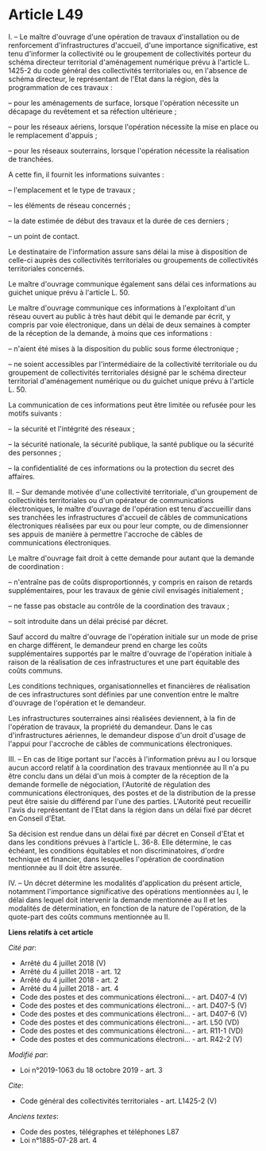 # Article L49

I. – Le maître d'ouvrage d'une opération de travaux d'installation ou de renforcement d'infrastructures d'accueil, d'une
importance significative, est tenu d'informer la collectivité ou le groupement de collectivités porteur du schéma directeur
territorial d'aménagement numérique prévu à l'article L. 1425-2 du code général des collectivités territoriales ou, en
l'absence de schéma directeur, le représentant de l'Etat dans la région, dès la programmation de ces travaux :

– pour les aménagements de surface, lorsque l'opération nécessite un décapage du revêtement et sa réfection ultérieure ;

– pour les réseaux aériens, lorsque l'opération nécessite la mise en place ou le remplacement d'appuis ;

– pour les réseaux souterrains, lorsque l'opération nécessite la réalisation de tranchées.

A cette fin, il fournit les informations suivantes :

– l'emplacement et le type de travaux ;

– les éléments de réseau concernés ;

– la date estimée de début des travaux et la durée de ces derniers ;

– un point de contact.

Le destinataire de l'information assure sans délai la mise à disposition de celle-ci auprès des collectivités territoriales
ou groupements de collectivités territoriales concernés.

Le maître d'ouvrage communique également sans délai ces informations au guichet unique prévu à l'article L. 50.

Le maître d'ouvrage communique ces informations à l'exploitant d'un réseau ouvert au public à très haut débit qui le demande
par écrit, y compris par voie électronique, dans un délai de deux semaines à compter de la réception de la demande, à moins
que ces informations :

– n'aient été mises à la disposition du public sous forme électronique ;

– ne soient accessibles par l'intermédiaire de la collectivité territoriale ou du groupement de collectivités territoriales
désigné par le schéma directeur territorial d'aménagement numérique ou du guichet unique prévu à l'article L. 50.

La communication de ces informations peut être limitée ou refusée pour les motifs suivants :

– la sécurité et l'intégrité des réseaux ;

– la sécurité nationale, la sécurité publique, la santé publique ou la sécurité des personnes ;

– la confidentialité de ces informations ou la protection du secret des affaires.

II. – Sur demande motivée d'une collectivité territoriale, d'un groupement de collectivités territoriales ou d'un opérateur
de communications électroniques, le maître d'ouvrage de l'opération est tenu d'accueillir dans ses tranchées les
infrastructures d'accueil de câbles de communications électroniques réalisées par eux ou pour leur compte, ou de dimensionner
ses appuis de manière à permettre l'accroche de câbles de communications électroniques.

Le maître d'ouvrage fait droit à cette demande pour autant que la demande de coordination :

– n'entraîne pas de coûts disproportionnés, y compris en raison de retards supplémentaires, pour les travaux de génie civil
envisagés initialement ;

– ne fasse pas obstacle au contrôle de la coordination des travaux ;

– soit introduite dans un délai précisé par décret.

Sauf accord du maître d'ouvrage de l'opération initiale sur un mode de prise en charge différent, le demandeur prend en
charge les coûts supplémentaires supportés par le maître d'ouvrage de l'opération initiale à raison de la réalisation de ces
infrastructures et une part équitable des coûts communs.

Les conditions techniques, organisationnelles et financières de réalisation de ces infrastructures sont définies par une
convention entre le maître d'ouvrage de l'opération et le demandeur.

Les infrastructures souterraines ainsi réalisées deviennent, à la fin de l'opération de travaux, la propriété du demandeur.
Dans le cas d'infrastructures aériennes, le demandeur dispose d'un droit d'usage de l'appui pour l'accroche de câbles de
communications électroniques.

III. – En cas de litige portant sur l'accès à l'information prévu au I ou lorsque aucun accord relatif à la coordination des
travaux mentionnée au II n'a pu être conclu dans un délai d'un mois à compter de la réception de la demande formelle de
négociation, l'Autorité de régulation des communications électroniques, des postes et de la distribution de la presse peut
être saisie du différend par l'une des parties. L'Autorité peut recueillir l'avis du représentant de l'Etat dans la région
dans un délai fixé par décret en Conseil d'Etat.

Sa décision est rendue dans un délai fixé par décret en Conseil d'Etat et dans les conditions prévues à l'article L. 36-8.
Elle détermine, le cas échéant, les conditions équitables et non discriminatoires, d'ordre technique et financier, dans
lesquelles l'opération de coordination mentionnée au II doit être assurée.

IV. – Un décret détermine les modalités d'application du présent article, notamment l'importance significative des opérations
mentionnées au I, le délai dans lequel doit intervenir la demande mentionnée au II et les modalités de détermination, en
fonction de la nature de l'opération, de la quote-part des coûts communs mentionnée au II.

**Liens relatifs à cet article**

_Cité par_:

  - Arrêté du 4 juillet 2018 (V)
  - Arrêté du 4 juillet 2018 - art. 12
  - Arrêté du 4 juillet 2018 - art. 2
  - Arrêté du 4 juillet 2018 - art. 4
  - Code des postes et des communications électroni... - art. D407-4 (V)
  - Code des postes et des communications électroni... - art. D407-5 (V)
  - Code des postes et des communications électroni... - art. D407-6 (V)
  - Code des postes et des communications électroni... - art. L50 (VD)
  - Code des postes et des communications électroni... - art. R11-1 (VD)
  - Code des postes et des communications électroni... - art. R42-2 (V)

_Modifié par_:

  - Loi n°2019-1063 du 18 octobre 2019 - art. 3

_Cite_:

  - Code général des collectivités territoriales - art. L1425-2 (V)

_Anciens textes_:

  - Code des postes, télégraphes et téléphones L87
  - Loi n°1885-07-28 art. 4
